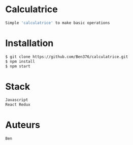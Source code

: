 
# Calculatrice
```sh
Simple 'calculatrice' to make basic operations
```

# Installation
```sh
$ git clone https://github.com/Ben376/calculatrice.git
$ npm install
$ npm start
```

# Stack
```sh
Javascript
React Redux

```

# Auteurs
```sh
Ben
```

